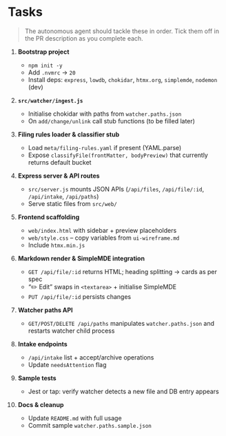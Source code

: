 # Tasks

> The autonomous agent should tackle these in order.  Tick them off in the PR description as you complete each.

1. **Bootstrap project**
   * `npm init -y`
   * Add `.nvmrc` → `20`
   * Install deps: `express`, `lowdb`, `chokidar`, `htmx.org`, `simplemde`, `nodemon` (dev)

2. **`src/watcher/ingest.js`**
   * Initialise chokidar with paths from `watcher.paths.json`
   * On `add/change/unlink` call stub functions (to be filled later)

3. **Filing rules loader & classifier stub**
   * Load `meta/filing-rules.yaml` if present (YAML.parse)
   * Expose `classifyFile(frontMatter, bodyPreview)` that currently returns default bucket

4. **Express server & API routes**
   * `src/server.js` mounts JSON APIs (`/api/files`, `/api/file/:id`, `/api/intake`, `/api/paths`)
   * Serve static files from `src/web/`

5. **Frontend scaffolding**
   * `web/index.html` with sidebar + preview placeholders
   * `web/style.css` – copy variables from `ui-wireframe.md`
   * Include `htmx.min.js`

6. **Markdown render & SimpleMDE integration**
   * `GET /api/file/:id` returns HTML; heading splitting → cards as per spec
   * “✏️ Edit” swaps in `<textarea>` + initialise SimpleMDE
   * `PUT /api/file/:id` persists changes

7. **Watcher paths API**
   * `GET/POST/DELETE /api/paths` manipulates `watcher.paths.json` and restarts watcher child process

8. **Intake endpoints**
   * `/api/intake` list + accept/archive operations
   * Update `needsAttention` flag

9. **Sample tests**
   * Jest or tap: verify watcher detects a new file and DB entry appears

10. **Docs & cleanup**
    * Update `README.md` with full usage
    * Commit sample `watcher.paths.sample.json` 
